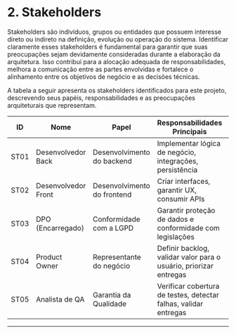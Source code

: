 # 2. Stakeholders

Stakeholders são indivíduos, grupos ou entidades que possuem interesse direto ou indireto na definição, evolução ou operação do sistema. Identificar claramente esses stakeholders é fundamental para garantir que suas preocupações sejam devidamente consideradas durante a elaboração da arquitetura. Isso contribui para a alocação adequada de responsabilidades, melhora a comunicação entre as partes envolvidas e fortalece o alinhamento entre os objetivos de negócio e as decisões técnicas.

A tabela a seguir apresenta os stakeholders identificados para este projeto, descrevendo seus papéis, responsabilidades e as preocupações arquiteturais que representam.

| ID   | Nome                | Papel                       | Responsabilidades Principais                                      | Preocupações Relacionadas |
| ---- | ------------------- | --------------------------- | ----------------------------------------------------------------- | ------------------------- |
| ST01 | Desenvolvedor Back  | Desenvolvimento do backend  | Implementar lógica de negócio, integrações, persistência          | P01, P06, P07, P09        |
| ST02 | Desenvolvedor Front | Desenvolvimento do frontend | Criar interfaces, garantir UX, consumir APIs                      | P01, P02, P09             |
| ST03 | DPO (Encarregado)   | Conformidade com a LGPD     | Garantir proteção de dados e conformidade com legislações         | P08, P10                  |
| ST04 | Product Owner       | Representante do negócio    | Definir backlog, validar valor para o usuário, priorizar entregas | P02, P04, P08             |
| ST05 | Analista de QA      | Garantia da Qualidade       | Verificar cobertura de testes, detectar falhas, validar entregas  | P03, P06, P09             |

---
